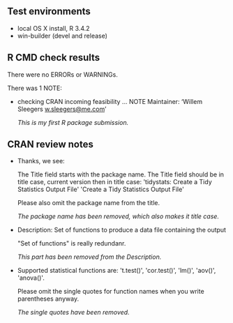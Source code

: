 ## Test environments
* local OS X install, R 3.4.2
* win-builder (devel and release)

## R CMD check results
There were no ERRORs or WARNINGs. 

There was 1 NOTE:

* checking CRAN incoming feasibility ... NOTE
  Maintainer: ‘Willem Sleegers <w.sleegers@me.com>’
  
  *This is my first R package submission.*

## CRAN review notes

* Thanks, we see:

  The Title field starts with the package name.
  The Title field should be in title case, current version then in title case:
  'tidystats: Create a Tidy Statistics Output File'
  'Create a Tidy Statistics Output File'

  Please also omit the package name from the title.

  *The package name has been removed, which also makes it title case.*

* Description: Set of functions to produce a data file containing the output

  "Set of functions" is really redundanr.

  *This part has been removed from the Description.*


* Supported statistical functions are: 't.test()', 'cor.test()', 'lm()', 'aov()', 'anova()'. 

  Please omit the single quotes for function names when you write parentheses anyway.

  *The single quotes have been removed.*